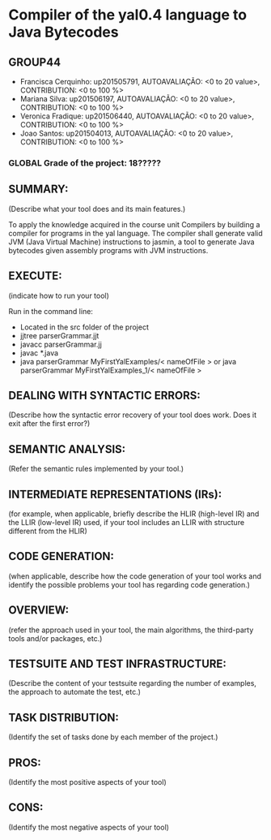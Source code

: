 # Compiler of the yal0.4 language to Java Bytecodes #

## GROUP44

* Francisca Cerquinho: up201505791, AUTOAVALIAÇÃO: <0 to 20 value>, CONTRIBUTION: <0 to 100 %>
* Mariana Silva: up201506197, AUTOAVALIAÇÃO: <0 to 20 value>, CONTRIBUTION: <0 to 100 %>
* Veronica Fradique: up201506440, AUTOAVALIAÇÃO: <0 to 20 value>, CONTRIBUTION: <0 to 100 %>
* Joao Santos: up201504013, AUTOAVALIAÇÃO: <0 to 20 value>, CONTRIBUTION: <0 to 100 %>

### GLOBAL Grade of the project: 18?????

## SUMMARY: 

(Describe what your tool does and its main features.)

 To apply the knowledge acquired in the course unit Compilers by building a compiler for programs in the yal language. 
The compiler shall generate valid JVM (Java Virtual Machine) instructions to jasmin, a tool to generate Java bytecodes given assembly programs with JVM instructions.

## EXECUTE: 
(indicate how to run your tool)

Run in the command line:

* Located in the src folder of the project
* jjtree parserGrammar.jjt
* javacc parserGrammar.jj
* javac *.java
* java parserGrammar MyFirstYalExamples/< nameOfFile > or java parserGrammar MyFirstYalExamples_1/< nameOfFile >

## DEALING WITH SYNTACTIC ERRORS: 
(Describe how the syntactic error recovery of your tool does work. Does it exit after the first error?)

## SEMANTIC ANALYSIS: 
(Refer the semantic rules implemented by your tool.)

## INTERMEDIATE REPRESENTATIONS (IRs): 
(for example, when applicable, briefly describe the HLIR (high-level IR) and the LLIR (low-level IR) used, if your tool includes an LLIR with structure different from the HLIR)

## CODE GENERATION: 
(when applicable, describe how the code generation of your tool works and identify the possible problems your tool has regarding code generation.)

## OVERVIEW: 
(refer the approach used in your tool, the main algorithms, the third-party tools and/or packages, etc.)

## TESTSUITE AND TEST INFRASTRUCTURE: 
(Describe the content of your testsuite regarding the number of examples, the approach to automate the test, etc.)

## TASK DISTRIBUTION: 
(Identify the set of tasks done by each member of the project.)

## PROS: 
(Identify the most positive aspects of your tool)


## CONS: 
(Identify the most negative aspects of your tool)
